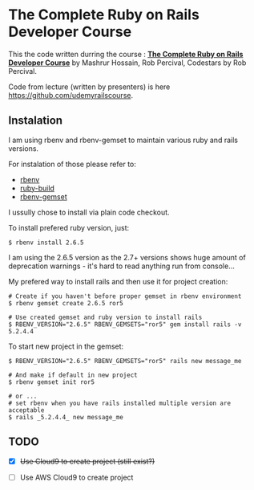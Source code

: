 # The Complete Ruby on Rails Developer Course

This the code written durring the course :
**[The Complete Ruby on Rails Developer Course](https://www.udemy.com/course/the-complete-ruby-on-rails-developer-course/)** by Mashrur Hossain, Rob Percival, Codestars by Rob Percival.

Code from lecture (written by presenters) is here https://github.com/udemyrailscourse.

## Instalation

I am using rbenv and rbenv-gemset to maintain various ruby and rails versions.

For instalation of those please refer to:
- [rbenv](https://github.com/rbenv/rbenv)
- [ruby-build](https://github.com/rbenv/ruby-build)
- [rbenv-gemset](https://github.com/jf/rbenv-gemset)

I ussully chose to install via plain code checkout. 

To install prefered ruby version, just:
```
$ rbenv install 2.6.5
```

I am using the 2.6.5 version as the 2.7+ versions shows huge amount of deprecation warnings - it's hard to read anything run from console... 

My prefered way to install rails and then use it for project creation:
```
# Create if you haven't before proper gemset in rbenv environment
$ rbenv gemset create 2.6.5 ror5

# Use created gemset and ruby version to install rails
$ RBENV_VERSION="2.6.5" RBENV_GEMSETS="ror5" gem install rails -v 5.2.4.4
```

To start new project in the gemset:
```
$ RBENV_VERSION="2.6.5" RBENV_GEMSETS="ror5" rails new message_me

# And make if default in new project
$ rbenv gemset init ror5

# or ... 
# set rbenv when you have rails installed multiple version are acceptable 
$ rails _5.2.4.4_ new message_me
```

## TODO

- [x] ~~Use Cloud9 to create project (still exist?)~~
- [ ] Use AWS Cloud9 to create project


